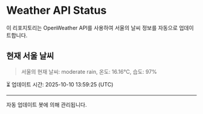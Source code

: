 
# Weather API Status

이 리포지토리는 OpenWeather API를 사용하여 서울의 날씨 정보를 자동으로 업데이트합니다.

## 현재 서울 날씨
> 서울의 현재 날씨: moderate rain, 온도: 16.16°C, 습도: 97%

⏳ 업데이트 시간: 2025-10-10 13:59:25 (UTC)

---
자동 업데이트 봇에 의해 관리됩니다.
